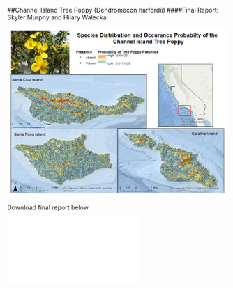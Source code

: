 ##Channel Island Tree Poppy (Dendromecon harfordii)
####Final Report: Skyler Murphy and Hilary Walecka

![](img/ChannelIslandPoppy.png)

Download final report below

![](report/FinalReport.pdf) 
